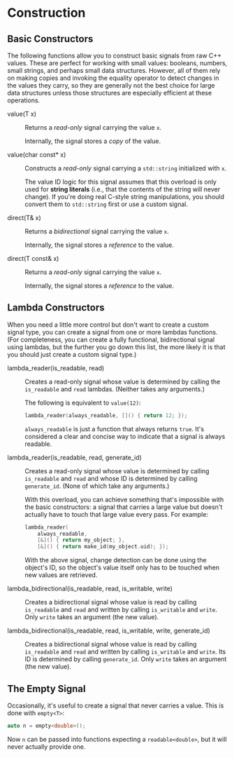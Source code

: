 Construction
============

Basic Constructors
------------------

The following functions allow you to construct basic signals from raw
C++ values. These are perfect for working with small values: booleans,
numbers, small strings, and perhaps small data structures. However, all
of them rely on making copies and invoking the equality operator to
detect changes in the values they carry, so they are generally not the
best choice for large data structures unless those structures are
especially efficient at these operations.

<dl>

<dt>value(T x)</dt><dd>

Returns a *read-only* signal carrying the value `x`.

Internally, the signal stores a *copy* of the value.
<dd>

<dt>value(char const* x)</dt><dd>

Constructs a *read-only* signal carrying a `std::string` initialized with `x`.

The value ID logic for this signal assumes that this overload is only used for
**string literals** (i.e., that the contents of the string will never change).
If you're doing real C-style string manipulations, you should convert them to
`std::string` first or use a custom signal.
</dd>

<dt>direct(T& x)</dt><dd>

Returns a *bidirectional* signal carrying the value `x`.

Internally, the signal stores a *reference* to the value.
</dd>

<dt>direct(T const& x)</dt><dd>

Returns a *read-only* signal carrying the value `x`.

Internally, the signal stores a *reference* to the value.
</dd>

</dl>

Lambda Constructors
-------------------

When you need a little more control but don't want to create a custom
signal type, you can create a signal from one or more lambdas functions.
(For completeness, you can create a fully functional, bidirectional
signal using lambdas, but the further you go down this list, the more
likely it is that you should just create a custom signal type.)

<dl>

<dt>lambda_reader(is_readable, read)</dt><dd>

Creates a read-only signal whose value is determined by calling the
`is_readable` and `read` lambdas. (Neither takes any arguments.)

The following is equivalent to `value(12)`:

```cpp
lambda_reader(always_readable, []() { return 12; });
```

`always_readable` is just a function that always returns `true`. It's
considered a clear and concise way to indicate that a signal is always
readable.
</dd>

<dt>lambda_reader(is_readable, read, generate_id)</dt><dd>

Creates a read-only signal whose value is determined by calling
`is_readable` and `read` and whose ID is determined by calling
`generate_id`. (None of which take any arguments.)

With this overload, you can achieve something that's impossible with the
basic constructors: a signal that carries a large value but doesn't actually
have to touch that large value every pass. For example:

```cpp
lambda_reader(
    always_readable,
    [&]() { return my_object; },
    [&]() { return make_id(my_object.uid); });
```

With the above signal, change detection can be done using the object's ID, so
the object's value itself only has to be touched when new values are
retrieved.
</dd>

<dt>lambda_bidirectional(is_readable, read, is_writable, write)</dt><dd>

Creates a bidirectional signal whose value is read by calling `is_readable`
and `read` and written by calling `is_writable` and `write`. Only
`write` takes an argument (the new value).
</dd>

<dt>lambda_bidirectional(is_readable, read, is_writable, write, generate_id)
</dt><dd>

Creates a bidirectional signal whose value is read by calling `is_readable`
and `read` and written by calling `is_writable` and `write`. Its ID is
determined by calling `generate_id`. Only `write` takes an argument (the
new value).
</dd>

</dl>

The Empty Signal
----------------

Occasionally, it's useful to create a signal that never carries a value.
This is done with `empty<T>`:

```cpp
auto n = empty<double>();
```

Now `n` can be passed into functions expecting a `readable<double>`, but
it will never actually provide one.
